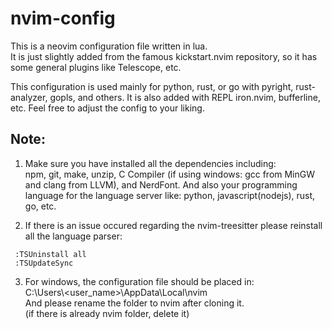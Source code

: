 # nvim-config  
This is a neovim configuration file written in lua.    
It is just slightly added from the famous kickstart.nvim repository, so it has some general plugins like Telescope, etc.  

This configuration is used mainly for python, rust, or go with pyright, rust-analyzer, gopls, and others.
It is also added with REPL iron.nvim, bufferline, etc. 
Feel free to adjust the config to your liking. 


## Note:  
1. Make sure you have installed all the dependencies including:  
   npm, git, make, unzip, C Compiler (if using windows: gcc from MinGW and clang from LLVM), and NerdFont.
   And also your programming language for the language server like: python, javascript(nodejs), rust, go, etc.

3. If there is an issue occured regarding the nvim-treesitter please reinstall all the language parser:
  ```neovim
   :TSUninstall all  
   :TSUpdateSync  
  ```  

3. For windows, the configuration file should be placed in:  
    C:\Users\\<user_name>\AppData\Local\nvim  
   And please rename the folder to nvim after cloning it.  
   (if there is already nvim folder, delete it)  

